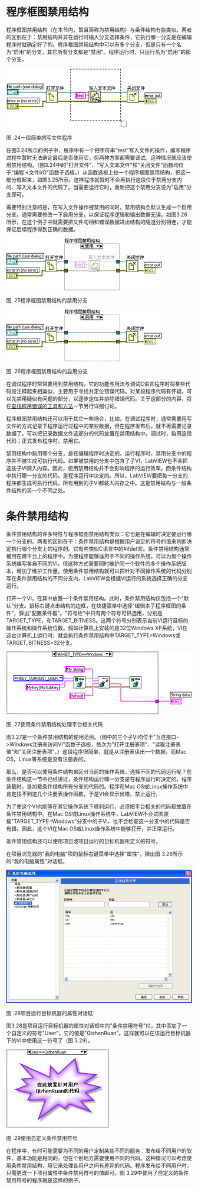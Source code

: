 # 程序框图禁用结构

程序框图禁用结构（在本节内，暂且简称为禁用结构）与条件结构有些类似。两者的区别在于：禁用结构并非在运行时输入分支选择条件，它执行哪一分支是在编辑程序时就确定好了的。程序框图禁用结构中可以有多个分支，但是只有一个名为"启用"的分支，其它所有分支都是"禁用"。程序运行时，只运行名为"启用"的那个分支。

![](images/image183.png)

图 .24一段简单的写文件程序

在图3.24所示的例子中，程序中有一个把字符串"test"写入文件的操作，编写程序过程中暂时无法确定最后是否使用它，但两种方案都需要调试。这种情况就应该使用禁用结构。（图3.24中的"打开文件"、"写入文本文件"和"关闭文件"函数均位于"编程-\>文件I/O"函数子选板。）从函数选板上拉一个程序框图禁用结构，把这一部分框起来，如图3.25所示。这样程序就暂时不会再执行这段位于禁用分支内的、写入文本文件的代码了。当需要运行它时，重新把这个禁用分支设为"启用"分支即可。

需要特别注意的是，在写入文件操作被禁用的同时，禁用结构会默认生成一个启用分支。通常需要修改一下启用分支，以保证程序逻辑和输出数据无误。如图3.26所示，在这个例子中就需要把文件句柄和错误数据进出结构的隧道分别相连，才能保证后续程序得到正确的数据。

![](images/image184.png)

图 .25程序框图禁用结构的禁用分支

![](images/image185.png)

图 .26程序框图禁用结构的启用分支

在调试程序时常常要用到禁用结构。它的功能与用法与调试C语言程序时将某些代码段注释起来相类似，主要用于寻找并定位错误代码。对某段程序代码有怀疑，可以先禁用疑似有问题的部分，以逐步定位并排除错误代码。关于这部分的内容，将在[查找程序错误的工具和方法](debug_more_tools)一节另行详细讨论。

程序框图禁用结构还可以用于其它一些场合，比如，在调试程序时，通常需要用写文件的方式记录下程序运行过程中的某些数据，但在程序发布后，就不再需要记录数据了。可以把记录数据文件这部分的代码放置在禁用结构中。调试时，启用这段代码；正式发布程序时，禁用它。

禁用结构中启用哪个分支，是在编辑程序时决定的。运行程序时，禁用分支中的程序并不被生成可执行代码。如果被禁用的分支中包含了子VI，LabVIEW也不会把这些子VI调入内存。因此，使用禁用结构并不会影响程序的运行效率。而条件结构中执行哪一分支的代码，是程序运行中决定的。所以，LabVIEW要把每一分支的程序都生成可执行代码，所有用到的子VI都装入内存之中。这是禁用结构与一般条件结构的另一个不同之处。

# 条件禁用结构

条件禁用结构的许多特性与程序框图禁用结构类似：它也是在编辑时决定要运行哪一个分支的。两者的区别在于：条件禁用结构是根据用户设定的符号的值来判断决定执行哪个分支上的程序的。它有些类似C语言中的#ifdef宏。条件禁用结构通常被用在跨平台上的程序中。为使程序能够适用于不同的操作系统，可以为每个操作系统编写各自不同的VI，但这种方式需要同时维护同一个软件的多个操作系统版本，增加了维护工作量。使用条件禁用结构就可以把针对不同操作系统的代码分别写在条件禁用结构的不同分支内，LabVIEW会根据VI运行的系统选择正确的分支运行。

打开一个VI，在其中放置一个条件禁用结构。此时，条件禁用结构仅包括一个"默认"分支。鼠标右键点击结构的边框，在快捷菜单中选择"编辑本子程序框图的条件"，弹出"配置条件框"。"符号栏"中只有两个符号可供选用，分别是TARGET_TYPE，和TARGET_BITNESS。这两个符号分别表示当前VI运行目标的操作系统和操作系统位数。假如计算机上安装的是32位Windows
XP系统，VI在这台计算机上运行时，就会执行条件禁用结构中TARGET_TYPE=Windows或TARGET_BITNESS=32分支。

![](images/image186.png)

图 .27使用条件禁用结构处理平台相关代码

图3.27是一个条件禁用结构的使用范例。（图中的三个子VI均位于"互连接口-\>Windows注册表访问VI"函数子选板，依次为"打开注册表项"、"读取注册表值"和"关闭注册表项"。）这段程序很简单，就是从注册表读出一个数据。而Mac
OS，Linux等系统是没有注册表的。

那么，是否可以使用条件结构来区分当前的操作系统，选择不同的代码运行呢？在条件结构这一节中已经讲过，条件结构运行哪一分支是在程序运行时决定的。程序装载时，是加载条件结构所有分支的代码的。程序在Mac
OS或Linux操作系统中肯定找不到这几个注册表操作函数，于是VI会显示出错，禁止运行。

为了使这个VI也能够在其它操作系统下顺利运行，必须把平台相关的代码都放置在条件禁用结构中。在Mac
OS或Linux操作系统中，LabVIEW不会试图装载"TARGET_TYPE=Windows"分支中的子VI，也不会检查这一分支中的代码是否有错。因此，这个VI在Mac
OS或Linux操作系统中能够打开，并正常运行。

条件禁用结构还可以使用项目或项目运行的目标机器所定义的符号。

在项目浏览器的"我的电脑"项的鼠标右键菜单中选择"属性"，弹出图
3.28所示的"我的电脑属性"对话框。

![](images/image187.png)

图 .28项目运行目标机器的属性对话框

图3.28是项目运行目标机器的属性对话框中的"条件禁用符号"栏，其中添加了一个自定义的符号"User"，它的值是"QizhenRuan"。这样就可以在该运行目标机器下的VI中使用这一符号了（图
3.29）。

![](images/image188.png)

图 .29使用自定义条件禁用符号

在程序中，有时可能需要为不同的用户定制某些不同的服务：发布给不同用户的软件，基本功能是相同的，但在个别地方需要使用不同的代码。这种情况可以考虑使用条件禁用结构，用它来处理各用户之间有差异的代码。程序发布给不同用户时，只需更改一下项目属性中条件禁用符号的值即可。图
3.29中使用了自定义的条件禁用符号的程序就是这样的例子。
